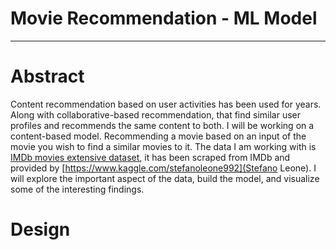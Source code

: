 # Movie Recommendation - ML Model
___
# Abstract
Content recommendation based on user activities has been used for years. Along with collaborative-based recommendation, that find similar user profiles and recommends the same content to both. I will be working on a content-based model. Recommending a movie based on an input of the movie you wish to find a similar movies to it. The data I am working with is [IMDb movies extensive dataset](https://www.kaggle.com/stefanoleone992/imdb-extensive-dataset), it has been scraped from IMDb and provided by [https://www.kaggle.com/stefanoleone992](Stefano Leone). I will explore the important aspect of the data, build the model, and visualize some of the interesting findings.


# Design
